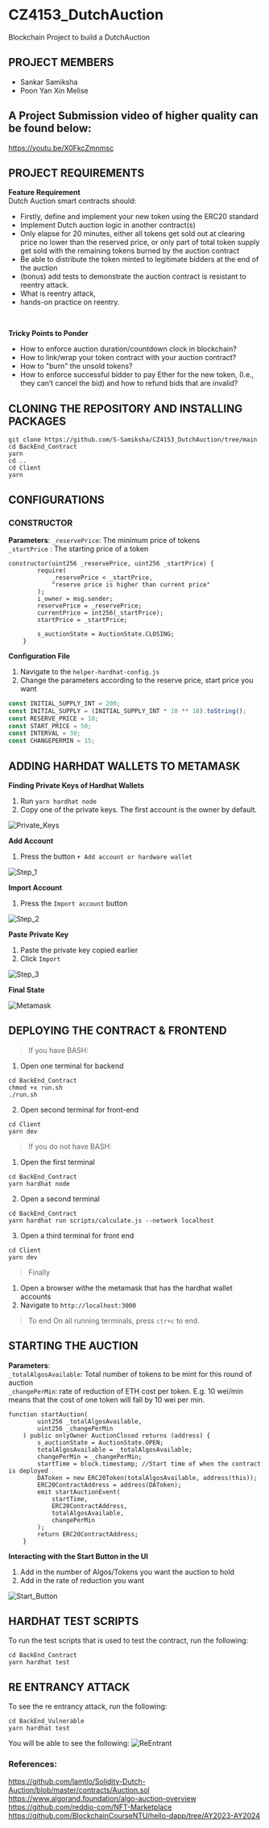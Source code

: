 # CZ4153_DutchAuction

Blockchain Project to build a DutchAuction

## PROJECT MEMBERS

- Sankar Samiksha
- Poon Yan Xin Melise

## A Project Submission video of higher quality can be found below:
https://youtu.be/X0FkcZmnmsc

## PROJECT REQUIREMENTS

**Feature Requirement** <br>
Dutch Auction smart contracts should:

- Firstly, define and implement your new token using the ERC20 standard
- Implement Dutch auction logic in another contract(s)
- Only elapse for 20 minutes, either all tokens get sold out at clearing price no lower than the reserved price, or only part of total token supply get sold with the remaining tokens burned by the auction contract
- Be able to distribute the token minted to legitimate bidders at the end of the auction
- (bonus) add tests to demonstrate the auction contract is resistant to reentry attack.
- What is reentry attack,
- hands-on practice on reentry.

<br>

**Tricky Points to Ponder**

- How to enforce auction duration/countdown clock in blockchain?
- How to link/wrap your token contract with your auction contract?
- How to "burn" the unsold tokens?
- How to enforce successful bidder to pay Ether for the new token, (I.e., they can’t cancel the bid) and how to
  refund bids that are invalid?

## CLONING THE REPOSITORY AND INSTALLING PACKAGES

```
git clone https://github.com/S-Samiksha/CZ4153_DutchAuction/tree/main
cd BackEnd_Contract
yarn
cd ..
cd Client
yarn
```

## CONFIGURATIONS 

### CONSTRUCTOR

**Parameters**:
`_reservePrice`: The minimum price of tokens <br>
`_startPrice` : The starting price of a token <br>

```Solidity
constructor(uint256 _reservePrice, uint256 _startPrice) {
        require(
            _reservePrice < _startPrice,
            "reserve price is higher than current price"
        );
        i_owner = msg.sender;
        reservePrice = _reservePrice;
        currentPrice = int256(_startPrice);
        startPrice = _startPrice;

        s_auctionState = AuctionState.CLOSING;
    }

```

**Configuration File**

1. Navigate to the `helper-hardhat-config.js`
2. Change the parameters according to the reserve price, start price you want 

```javascript
const INITIAL_SUPPLY_INT = 200;
const INITIAL_SUPPLY = (INITIAL_SUPPLY_INT * 10 ** 18).toString();
const RESERVE_PRICE = 10;
const START_PRICE = 50;
const INTERVAL = 30;
const CHANGEPERMIN = 15;
```

## ADDING HARHDAT WALLETS TO METAMASK

**Finding Private Keys of Hardhat Wallets**

1. Run `yarn hardhat node`
2. Copy one of the private keys. The first account is the owner by default. 

![Private_Keys](assets/Private_Keys_HH.png "HH Private Keys")

**Add Account**

1. Press the button `+ Add account or hardware wallet`

![Step_1](assets/Step_1.png "Step_1")

**Import Account**

1. Press the `Import account` button

![Step_2](assets/step_2.png "Step_2")

**Paste Private Key**
1. Paste the private key copied earlier
2. Click `Import`

![Step_3](assets/step_3.png "Step_3")

**Final State**

![Metamask](assets/Metamask.png "Metamask")

## DEPLOYING THE CONTRACT & FRONTEND

> If you have BASH: <br>
1. Open one terminal for backend
```
cd BackEnd_Contract
chmod +x run.sh
./run.sh
```
2. Open second terminal for front-end
```
cd Client 
yarn dev
```

> If you do not have BASH: <br>
1. Open the first terminal 
```
cd BackEnd_Contract
yarn hardhat node
```
2. Open a second terminal
```
cd BackEnd_Contract
yarn hardhat run scripts/calculate.js --network localhost
```
3. Open a third terminal for front end
```
cd Client 
yarn dev
```

> Finally
1. Open a browser withe the metamask that has the hardhat wallet accounts 
2. Navigate to `http://localhost:3000`

> To end 
On all running terminals, press `ctr+c` to end. 

## STARTING THE AUCTION

**Parameters**: <br>
`_totalAlgosAvailable`: Total number of tokens to be mint for this round of auction <br>
`_changePerMin`: rate of reduction of ETH cost per token. E.g. 10 wei/min means that the cost of one token will fall by 10 wei per min. <br>

```Solidity
function startAuction(
        uint256 _totalAlgosAvailable,
        uint256 _changePerMin
    ) public onlyOwner AuctionClosed returns (address) {
        s_auctionState = AuctionState.OPEN;
        totalAlgosAvailable = _totalAlgosAvailable;
        changePerMin = _changePerMin;
        startTime = block.timestamp; //Start time of when the contract is deployed
        DAToken = new ERC20Token(totalAlgosAvailable, address(this));
        ERC20ContractAddress = address(DAToken);
        emit startAuctionEvent(
            startTime,
            ERC20ContractAddress,
            totalAlgosAvailable,
            changePerMin
        );
        return ERC20ContractAddress;
    }
```

**Interacting with the Start Button in the UI**

1. Add in the number of Algos/Tokens you want the auction to hold 
2. Add in the rate of reduction you want

![Start_Button](assets/Start_Button.png "Start Button")


## HARDHAT TEST SCRIPTS
To run the test scripts that is used to test the contract, run the following:
```
cd BackEnd_Contract
yarn hardhat test
```

## RE ENTRANCY ATTACK

To see the re entrancy attack, run the following:

```
cd BackEnd_Vulnerable
yarn hardhat test
```

You will be able to see the following:
![ReEntrant](assets/ReEntrant.png "Re Entrant Attack")





### References:

https://github.com/lamtlo/Solidity-Dutch-Auction/blob/master/contracts/Auction.sol <br>
https://www.algorand.foundation/algo-auction-overview <br>
https://github.com/reddio-com/NFT-Marketplace <br>
https://github.com/BlockchainCourseNTU/hello-dapp/tree/AY2023-AY2024 <br>
